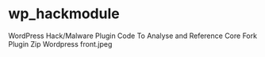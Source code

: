# wp_hackmodule
WordPress Hack/Malware Plugin Code To Analyse and Reference
Core Fork Plugin Zip Wordpress front.jpeg 
